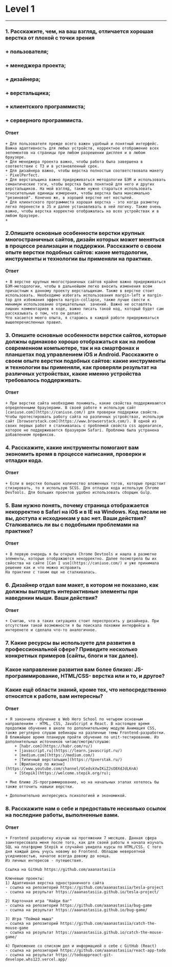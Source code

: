 # Level 1
***
### 1. Расскажите, чем, на ваш взгляд, отличается хорошая верстка от плохой с точки зрения
###    + пользователя;
###    + менеджера проекта;
###    + дизайнера;
###    + верстальщика;
###    + клиентского программиста;
###    + серверного программиста.

#### Ответ
    + Для пользователя прежде всего важен удобный и понятный интерфейс. Важна адаптивность для любых устройств, корректное отображение всех эелементов на страницы при любом разрешении дисплея и в любом браузере.
    + Для менеджера проекта важно, чтобы работа была завершена в соответствии с ТЗ и в установленный срок.
    + Для дизайнера важно, чтобы верстка полностью соответствовала макету - PixelPerfect.
    + Для верстальщика важно придерживаться методологии БЭМ и использовать семантические тэги, чтобы верстка была понятной для него и других верстальщиков. На мой взгляд, также нужно стараться использовать относительные единицы измерения, чтобы верстка была максимально "резиновой". Конечно же, в хорошей верстке нет костылей.
    + Для клиентского программиста хорошая верстка - это когда разметку легко перенести в JS и далее устанавливать в ней логику. Также очень важно, чтобы верстка корректно отображалась на всех устройствах и в любом браузере.
    + 

### 2.Опишите основные особенности верстки крупных многостраничных сайтов, дизайн которых может меняться в процессе реализации и поддержки. Расскажите о своем опыте верстки подобных сайтов: какие методологии, инструменты и технологии вы применяли на практике.

#### Ответ
    + В верстке крупных многостраничных сайтов крайне важно придерживаться БЭМ-методологии, чтобы в дальнейшем легко вносить изменения всем причастным к данному проекту верстальщикам. Также в верстке стоит использовать. Необходимо избегать использования margin-left и margin-top для избежания эффекта margin-collapse, также лучше свести к минимум использование отрицательных  зачений. Важно не оставлять лишних комментариев в коде, важно писать такой код, который будет сам рассказывать о том, что он делает. 
    Что касается моего опыта, я стараюсь в каждой работе придерживаться вышеперечисленных правил.

### 3. Опишите основные особенности верстки сайтов, которые должны одинаково хорошо отображаться как на любом современном компьютере, так и на смартфонах и планшетах под управлением iOS и Android. Расскажите о своем опыте верстки подобных сайтов: какие инструменты и технологии вы применяли, как проверяли результат на различных устройствах, какие именно устройства требовалось поддерживать.

#### Ответ
    + При верстке сайта необходимо понимать, какие свойства поддерживаются определенными браузерами. В своей работе я использую сайт [caniuse.com](https://caniuse.com/) для проверки поддержки свойств. Чтобы протестировать работу сайта на различных устройствах, использую сайт [browserstack.com](https://www.browserstack.com/). В одной из своих первых работ я сталкивалась с проблемой свойста css appearance, которое не поддерживается бразуером Safari. Проблема была устранена добавлением префиксов.

### 4. Расскажите, какие инструменты помогают вам экономить время в процессе написания, проверки и отладки кода.

#### Ответ
    + Если в верстке большое количество вложенных тэгов, которые предстоит стизировать, то я использую SCSS. Для отладки кода использую Chrome DevTools. Для больших проектов удобно использовать сборщик Gulp.

### 5. Вам нужно понять, почему страница отображается некорректно в Safari на iOS и в IE на Windows. Код писали не вы, доступа к исходникам у вас нет. Ваши действия? Сталкивались ли вы с подобными проблемами на практике?

#### Ответ 
    + В первую очередь я бы открыла Chrome Devtools и нашла в разметке элементы, которые отображаются некорректно. Далее посмотрела бы их свйоства на сайте [Can I use](https://caniuse.com/) и уже принимала решение как и что можно исправить
    На практике с таким еще не сталкивалась.

### 6. Дизайнер отдал вам макет, в котором не показано, как должны выглядеть интерактивные элементы при наведении мыши. Ваши действия?

#### Ответ
    + Считаю, что в таких ситуациях стоит переспросить у дизайнера. При отсутствии такой возможности я бы поискала похожии интерфейсы в интеренете и сделала что-то аналогичное.

### 7. Какие ресурсы вы используете для развития в профессиональной сфере? Приведите несколько конкретных примеров (сайты, блоги и так далее).
### Какое направление развития вам более близко: JS-программирование, HTML/CSS- верстка или и то, и другое?
### Какие ещё области знаний, кроме тех, что непосредственно относятся к работе, вам интересны?

#### Ответ 
    + Я закончила обучение в Web Hero School по четырем основным направлениям - HTML, CSS, JavaScript и React. В настоящее время продолжаю обучение в школе по дополнительному модулю Анимация CSS, также регулярно слушаю вебинары на различные темы Frontend-разработки. В ближайшее время планирую пройти обучение по unit-тестированию. Из дополнительных источников читаю/смотрю/слушаю:
        + [habr.com](https://habr.com/ru/)
        + [javascript.ru](https://learn.javascript.ru/)
        + [medium.com](https://medium.com/)
        + [Типичный верстальщик](https://tpverstak.ru/)
        + [Фрилансер по жизни](https://www.youtube.com/channel/UCedskVwIKiZJsO8XdJdLKnA)
        + [Stepik](https://welcome.stepik.org/ru);
    
    + Мне ближе JS-программирование, но на начальных этапах хотелось бы также отточить навыки верстки.

    + Дополнительно интересуюсь психологией и экономикой.

### 8. Расскажите нам о себе и предоставьте несколько ссылок на последние работы, выполненные вами. 

#### Ответ 
    + Frontend разработку изучаю на протяжении 7 месяцев. Данная сфера заинтересовала меня после того, как для своей работы я начала изучать SQL на платформе Stepik и случайно увидела курсы по HTML/CSS. С того дня каждый день учусь новому во Frontend. Обладаю невероятной усидчивовстью, начатое всегда довожу до конца. 
    Из личных интересов - путешествия.

    Ссылка на GitHub https://github.com/aaanastasiia

    Ключевые проекты:
    1) Адаптивная верстка одностраничного сайта
    - ссылка на репозиторий https://github.com/aaanastasiia/tesla-project
    - ссылка на результат https://aaanastasiia.github.io/tesla-project/

    2) Карточная игра "Найди баг"
    - ссылка на репозиторий https://github.com/aaanastasiia/bug-game
    - ссылка на результат https://aaanastasiia.github.io/bug-game/

    3) Игра "Поймай мыша"
    - ссылка на репозиторий https://github.com/aaanastasiia/catch-the-mouse-game
    - ссылка на результат https://aaanastasiia.github.io/catch-the-mouse-game/

    4) Приложение со списком дел и информацией о себе с GitHub (React)
    - ссылка на репозиторий https://github.com/aaanastasiia/react-app-todo
    - ссылка на результат https://todoappreact-git-develope.whs123.vercel.app/



